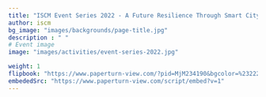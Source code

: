 ```yaml
---
title: "ISCM Event Series 2022 - A Future Resilience Through Smart City Lens"
author: iscm
bg_image: "images/backgrounds/page-title.jpg"
description : " "
# Event image
image: "images/activities/event-series-2022.jpg"

weight: 1
flipbook: "https://www.paperturn-view.com/?pid=MjM234190&bgcolor=%23222220&embed=script&shadow=1&flipSound=1&hardCover=1"
embededSrc: "https://www.paperturn-view.com/script/embed?v=1"
---
```





</html>
